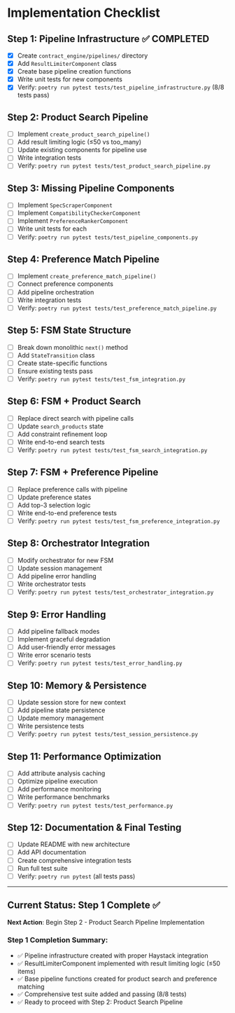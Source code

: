 # Implementation Checklist

## Step 1: Pipeline Infrastructure ✅ COMPLETED
- [x] Create `contract_engine/pipelines/` directory
- [x] Add `ResultLimiterComponent` class
- [x] Create base pipeline creation functions
- [x] Write unit tests for new components
- [x] Verify: `poetry run pytest tests/test_pipeline_infrastructure.py` (8/8 tests pass)

## Step 2: Product Search Pipeline
- [ ] Implement `create_product_search_pipeline()`
- [ ] Add result limiting logic (≤50 vs too_many)
- [ ] Update existing components for pipeline use
- [ ] Write integration tests
- [ ] Verify: `poetry run pytest tests/test_product_search_pipeline.py`

## Step 3: Missing Pipeline Components
- [ ] Implement `SpecScraperComponent`
- [ ] Implement `CompatibilityCheckerComponent`
- [ ] Implement `PreferenceRankerComponent`
- [ ] Write unit tests for each
- [ ] Verify: `poetry run pytest tests/test_pipeline_components.py`

## Step 4: Preference Match Pipeline
- [ ] Implement `create_preference_match_pipeline()`
- [ ] Connect preference components
- [ ] Add pipeline orchestration
- [ ] Write integration tests
- [ ] Verify: `poetry run pytest tests/test_preference_match_pipeline.py`

## Step 5: FSM State Structure
- [ ] Break down monolithic `next()` method
- [ ] Add `StateTransition` class
- [ ] Create state-specific functions
- [ ] Ensure existing tests pass
- [ ] Verify: `poetry run pytest tests/test_fsm_integration.py`

## Step 6: FSM + Product Search
- [ ] Replace direct search with pipeline calls
- [ ] Update `search_products` state
- [ ] Add constraint refinement loop
- [ ] Write end-to-end search tests
- [ ] Verify: `poetry run pytest tests/test_fsm_search_integration.py`

## Step 7: FSM + Preference Pipeline
- [ ] Replace preference calls with pipeline
- [ ] Update preference states
- [ ] Add top-3 selection logic
- [ ] Write end-to-end preference tests
- [ ] Verify: `poetry run pytest tests/test_fsm_preference_integration.py`

## Step 8: Orchestrator Integration
- [ ] Modify orchestrator for new FSM
- [ ] Update session management
- [ ] Add pipeline error handling
- [ ] Write orchestrator tests
- [ ] Verify: `poetry run pytest tests/test_orchestrator_integration.py`

## Step 9: Error Handling
- [ ] Add pipeline fallback modes
- [ ] Implement graceful degradation
- [ ] Add user-friendly error messages
- [ ] Write error scenario tests
- [ ] Verify: `poetry run pytest tests/test_error_handling.py`

## Step 10: Memory & Persistence
- [ ] Update session store for new context
- [ ] Add pipeline state persistence
- [ ] Update memory management
- [ ] Write persistence tests
- [ ] Verify: `poetry run pytest tests/test_session_persistence.py`

## Step 11: Performance Optimization
- [ ] Add attribute analysis caching
- [ ] Optimize pipeline execution
- [ ] Add performance monitoring
- [ ] Write performance benchmarks
- [ ] Verify: `poetry run pytest tests/test_performance.py`

## Step 12: Documentation & Final Testing
- [ ] Update README with new architecture
- [ ] Add API documentation
- [ ] Create comprehensive integration tests
- [ ] Run full test suite
- [ ] Verify: `poetry run pytest` (all tests pass)

---

## Current Status: Step 1 Complete ✅

**Next Action**: Begin Step 2 - Product Search Pipeline Implementation

### Step 1 Completion Summary:
- ✅ Pipeline infrastructure created with proper Haystack integration
- ✅ ResultLimiterComponent implemented with result limiting logic (≤50 items)
- ✅ Base pipeline functions created for product search and preference matching
- ✅ Comprehensive test suite added and passing (8/8 tests)
- ✅ Ready to proceed with Step 2: Product Search Pipeline
